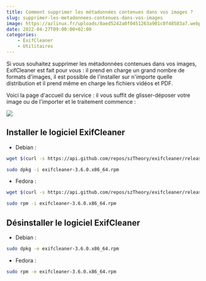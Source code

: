 ```yaml
---
title: Comment supprimer les métadonnées contenues dans vos images ?
slug: supprimer-les-metadonnees-contenues-dans-vos-images
image: https://azlinux.fr/uploads/8aed5242a0f0451263a901c0f48583a7.webp
date: 2022-04-27T09:00:00+02:00
categories:
    - ExifCleaner
    - Utilitaires
---
```


Si vous souhaitez supprimer les métadonnées contenues dans vos images, ExifCleaner est fait pour vous : il prend en charge un grand nombre de formats d'images, il est possible de l'installer sur n'importe quelle distribution et il prend même en charge les fichiers vidéos et PDF.

Voici la page d'accueil du service : il vous suffit de glisser-déposer votre image ou de l'importer et le traitement commence :

![](https://azlinux.fr/uploads/a9a5760917f24dc64944b28634b07b96.webp)

## Installer le logiciel ExifCleaner

- Debian :

```bash
wget $(curl -s https://api.github.com/repos/szTheory/exifcleaner/releases/latest | jq -r '.assets[8] | .browser_download_url')
```

```bash
sudo dpkg -i exifcleaner-3.6.0.x86_64.rpm
```

- Fedora :

```bash
wget $(curl -s https://api.github.com/repos/szTheory/exifcleaner/releases/latest | jq -r '.assets[5] | .browser_download_url')
```

```bash
sudo rpm -i exifcleaner-3.6.0.x86_64.rpm
```

## Désinstaller le logiciel ExifCleaner

- Debian :

```bash
sudo dpkg -e exifcleaner-3.6.0.x86_64.rpm
```

- Fedora :

```bash
sudo rpm -e exifcleaner-3.6.0.x86_64.rpm
```
